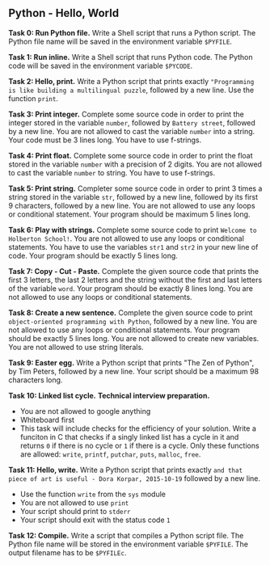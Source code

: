 ## Python - Hello, World

**Task 0: Run Python file.**
Write a Shell script that runs a Python script. The Python file name will be saved in the environment variable `$PYFILE`.

**Task 1: Run inline.**
Write a Shell script that runs Python code. The Python code will be saved in the environment variable `$PYCODE`.

**Task 2: Hello, print.**
Write a Python script that prints exactly `"Programming is like building a multilingual puzzle`, followed by a new line. Use the function `print`.

**Task 3: Print integer.**
Complete some source code in order to print the integer stored in the variable `number`, followed by `Battery street`, followed by a new line. You are not allowed to cast the variable `number` into a string. Your code must be 3 lines long. You have to use f-strings.

**Task 4: Print float.**
Complete some source code in order to print the float stored in the variable `number` with a precision of 2 digits. You are not allowed to cast the variable `number` to string. You have to use f-strings.

**Task 5: Print string.**
Completer some source code in order to print 3 times a string stored in the variable `str`, followed by a new line, followed by its first 9 characters, followed by a new line. You are not allowed to use any loops or conditional statement. Your program should be maximum 5 lines long.

**Task 6: Play with strings.**
Complete some source code to print `Welcome to Holberton School!`. You are not allowed to use any loops or conditional statements. You have to use the variables `str1` and `str2` in your new line of code. Your program should be exactly 5 lines long.

**Task 7: Copy - Cut - Paste.**
Complete the given source code that prints the first 3 letters, the last 2 letters and the string without the first and last letters of the variable `word`. Your program should be exactly 8 lines long. You are not allowed to use any loops or conditional statements.

**Task 8: Create a new sentence.**
Complete the given source code to print `object-oriented programming with Python`, followed by a new line. You are not allowed to use any loops or conditional statements. Your program should be exactly 5 lines long. You are not allowed to create new variables. You are not allowed to use string literals.

**Task 9: Easter egg.**
Write a Python script that prints "The Zen of Python", by Tim Peters, followed by a new line. Your script should be a maximum 98 characters long.

**Task 10: Linked list cycle.**
**Technical interview preparation.**
- You are not allowed to google anything
- Whiteboard first
- This task will include checks for the efficiency of your solution.
Write a funciton in C that checks if a singly linked list has a cycle in it and returns `0` if there is no cycle or `1` if there is a cycle. Only these functions are allowed: `write`, `printf`, `putchar`, `puts`, `malloc`, `free`.


**Task 11: Hello, write.**
Write a Python script that prints exactly `and that piece of art is useful - Dora Korpar, 2015-10-19` followed by a new line.
- Use the function `write` from the `sys` module
- You are not allowed to use `print`
- Your script should print to `stderr`
- Your script should exit with the status code `1`

**Task 12: Compile.**
Write a script that compiles a Python script file. The Python file name will be stored in the environment variable `$PYFILE`. The output filename has to be `$PYFILEc`.
